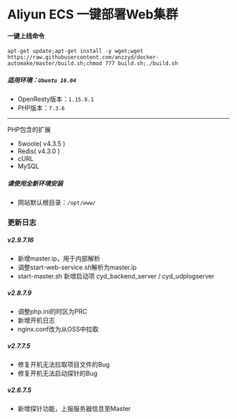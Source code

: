 # Aliyun ECS 一键部署Web集群
#### 一键上线命令
`apt-get update;apt-get install -y wget;wget https://raw.githubusercontent.com/anzzyd/docker-automake/master/build.sh;chmod 777 build.sh;./build.sh`

##### 适用环境：`Ubuntu 16.04`
- OpenResty版本：`1.15.8.1`
- PHP版本：`7.3.6`
------------
PHP包含的扩展
- Swoole( v4.3.5 )
- Redis( v4.3.0 )
- cURL
- MySQL

##### 请使用全新环境安装
- 网站默认根目录：`/opt/www/`

### 更新日志

##### v2.9.7.16
- 新增master.ip，用于内部解析
- 调整start-web-service.sh解析为master.ip
- start-master.sh 新增启动项 cyd_backend_server / cyd_udplogserver

##### v2.8.7.9
- 调整php.ini的时区为PRC
- 新增开机日志
- nginx.conf改为从OSS中拉取

##### v2.7.7.5
- 修复开机无法拉取项目文件的Bug
- 修复开机无法启动探针的Bug

##### v2.6.7.5
- 新增探针功能，上报服务器信息至Master